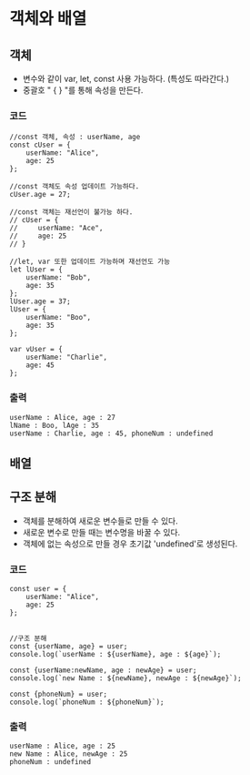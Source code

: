 # 객체와 배열
## 객체
- 변수와 같이 var, let, const 사용 가능하다. (특성도 따라간다.)
- 중괄호 " { } "를 통해 속성을 만든다.

### 코드
```
//const 객체, 속성 : userName, age
const cUser = {
    userName: "Alice",
    age: 25
};

//const 객체도 속성 업데이트 가능하다.
cUser.age = 27;

//const 객체는 재선언이 불가능 하다.
// cUser = {
//     userName: "Ace",
//     age: 25
// }

//let, var 또한 업데이트 가능하며 재선언도 가능
let lUser = {
    userName: "Bob",
    age: 35
};
lUser.age = 37;
lUser = {
    userName: "Boo",
    age: 35
};

var vUser = {
    userName: "Charlie",
    age: 45
};
```
### 출력
```
userName : Alice, age : 27
lName : Boo, lAge : 35
userName : Charlie, age : 45, phoneNum : undefined
```
## 배열

## 구조 분해

- 객체를 분해하여 새로운 변수들로 만들 수 있다.
- 새로운 변수로 만들 때는 변수명을 바꿀 수 있다.
- 객체에 없는 속성으로 만들 경우 초기값 'undefined'로 생성된다.

### 코드
```
const user = {
    userName: "Alice",
    age: 25
};


//구조 분해
const {userName, age} = user;
console.log(`userName : ${userName}, age : ${age}`);

const {userName:newName, age : newAge} = user;
console.log(`new Name : ${newName}, newAge : ${newAge}`);

const {phoneNum} = user;
console.log(`phoneNum : ${phoneNum}`);
```

### 출력
```
userName : Alice, age : 25
new Name : Alice, newAge : 25
phoneNum : undefined
```